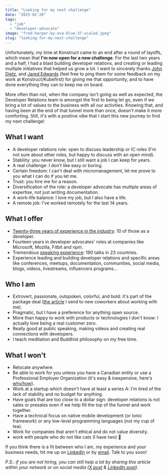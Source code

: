 ```yaml
---
title: "Looking for my next challenge"
date: "2025-02-20"
tags:
  - "job"
  - "developer-advocate"
image: "fred-harper-by-eva-blue-37-scaled.jpeg"
slug: "looking-for-my-next-challenge"
---
```


Unfortunately, my time at Konstruct came to an end after a round of layoffs, which mean that **I'm now open for a new challenge**. For the last two years and a half, I had a blast building developer relations, and creating or leading multiple initiatives that helped us grow a lot. I want to sincerely thanks [John Dietz](https://www.linkedin.com/in/jd-k8s/), and [Jared Edwards](https://www.linkedin.com/in/jarededwards519/) (feel free to ping them for some feedback on my work at Konstruct/Kubefirst) for giving me that opportunity, and to have done everything they can to keep me on board.

More often than not, when the company isn't going as well as expected, the Developer Relations team is amongst the first to being let go, even if we bring a lot of values to the business with all our activities. Knowing that, and having been at the end of that tunnel more than once, doesn't make it more comforting. Still, it's with a positive vibe that I start this new journey to find my next challenge!

## What I want

- A developer relations role: open to discuss leadership or IC roles (I'm not sure about other roles, but happy to discuss with an open mind).
- Stability: you never know, but I still want a job I can keep for years.
- A real challenge: I don't like easy or boring.
- Certain freedom: I can't deal with micromanagement, let me prove to you what I can do if you let me.
- Trust: you hire me for a reason.
- Diversification of the role: a developer advocate has multiple areas of expertise, not just writing documentation.
- A work-life balance: I love my job, but I also have a life.
- A remote job: I've worked remotely for the last 14 years.

## What I offer

- [Twenty-three years of experience in the industry](https://www.linkedin.com/in/fredericharper/): 10 of those as a developer.
- Fourteen years in developer advocates' roles at companies like Microsoft, Mozilla, Fitbit and npm.
- Tremendous [speaking experience](https://fred.dev/speaking/): 190 talks in 23 countries.
- Experience leading and building developer relations and specific areas like conferences, meetups, documentation, communities, social media, blogs, videos, livestreams, influencers programs...

## Who I am

- Extrovert, passionate, outspoken, colorful, and bold: it's part of the package deal ([the article](https://fred.dev/workingwithme/) I send to new coworkers about working with me).
- Pragmatic, but I have a preference for anything open source.
- More than happy to work with products or technologies I don't know: I actually love being a real customer zero.
- Really good at public speaking, making videos and creating real connections with developers.
- I teach meditation and Buddhist philosophy on my free time.

## What I won't

- Relocate anywhere.
- Be able to work for you unless you have a Canadian entity or use a Professional Employer Organization (it's easy & inexpensive, here's [why/how](https://fred.dev/canada/)).
- Work at a startup which doesn't have at least a series A: I'm tired of the lack of stability and no budget for anything.
- Have goals that are too close to a dollar sign: developer relations is not sales or presales even if we help fill the top of the funnel and work together.
- Have a technical focus on native mobile development (or Ionic framework) or any low-level programming languages (not my cup of tea).
- Work for companies that aren't ethical and do not value diversity.
- work with people who do not like cats (I have two) 🤣

If you think there is a fit between who I am, my experience and your business needs, hit me up on [LinkedIn](https://www.linkedin.com/in/fredericharper/) or by [email](mailto:hi@fred.dev). Talk to you soon!

_P.S.: if you are not hiring, you can still help a lot by sharing this article within your network or on social media ([X post](https://x.com/fharper/status/1892669298977497420) & [LinkedIn post](https://www.linkedin.com/posts/fredericharper_looking-for-my-next-challenge-activity-7298433663652843522-lyjC))._
